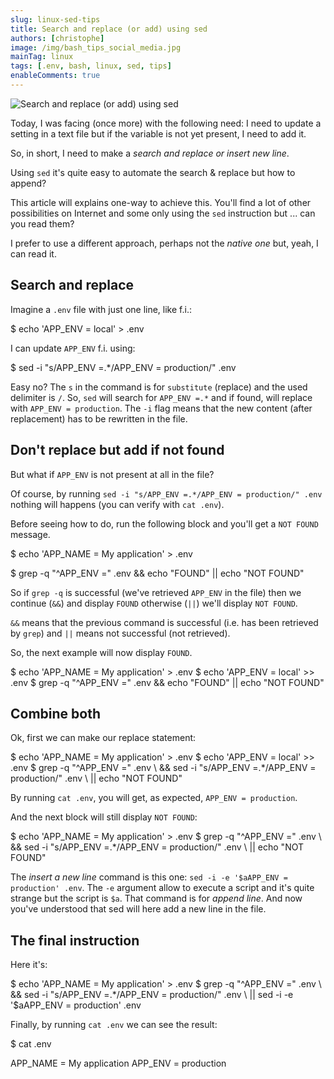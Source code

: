 ```yaml
---
slug: linux-sed-tips
title: Search and replace (or add) using sed
authors: [christophe]
image: /img/bash_tips_social_media.jpg
mainTag: linux
tags: [.env, bash, linux, sed, tips]
enableComments: true
---
```

![Search and replace (or add) using sed](/img/bash_tips_banner.jpg)

Today, I was facing (once more) with the following need: I need to update a setting in a text file but if the variable is not yet present, I need to add it.

So, in short, I need to make a *search and replace or insert new line*.

Using `sed` it's quite easy to automate the search & replace but how to append?

<!-- truncate -->

This article will explains one-way to achieve this. You'll find a lot of other possibilities on Internet and some only using the `sed` instruction but ... can you read them?

I prefer to use a different approach, perhaps not the *native one* but, yeah, I can read it.

## Search and replace

Imagine a `.env` file with just one line, like f.i.:

<Terminal>
$ echo 'APP_ENV = local' > .env
</Terminal>

I can update `APP_ENV` f.i. using:

<Terminal>
$ sed -i "s/APP_ENV =.*/APP_ENV = production/" .env
</Terminal>

Easy no? The `s` in the command is for `substitute` (replace) and the used delimiter is `/`. So, `sed` will search for `APP_ENV =.*` and if found, will replace with `APP_ENV = production`. The `-i` flag means that the new content (after replacement) has to be rewritten in the file.

## Don't replace but add if not found

But what if `APP_ENV` is not present at all in the file?

Of course, by running `sed -i "s/APP_ENV =.*/APP_ENV = production/" .env` nothing will happens (you can verify with `cat .env`).

Before seeing how to do, run the following block and you'll get a `NOT FOUND` message.

<Terminal>
$ echo 'APP_NAME = My application' > .env

$ grep -q "^APP_ENV =" .env && echo "FOUND" || echo "NOT FOUND"

</Terminal>

So if `grep -q` is successful (we've retrieved `APP_ENV` in the file) then we continue (`&&`) and display `FOUND` otherwise (`||`) we'll display `NOT FOUND`.

`&&` means that the previous command is successful (i.e. has been retrieved by `grep`) and `||` means not successful (not retrieved).

So, the next example will now display `FOUND`.

<Terminal>
$ echo 'APP_NAME = My application' > .env
$ echo 'APP_ENV = local' >> .env
$ grep -q "^APP_ENV =" .env && echo "FOUND" || echo "NOT FOUND"
</Terminal>

## Combine both

Ok, first we can make our replace statement:

<Terminal>
$ echo 'APP_NAME = My application' > .env
$ echo 'APP_ENV = local' >> .env
$ grep -q "^APP_ENV =" .env \
    && sed -i "s/APP_ENV =.*/APP_ENV = production/" .env \
    || echo "NOT FOUND"
</Terminal>

By running `cat .env`, you will get, as expected, `APP_ENV = production`.

And the next block will still display `NOT FOUND`:

<Terminal>
$ echo 'APP_NAME = My application' > .env
$ grep -q "^APP_ENV =" .env \
    && sed -i "s/APP_ENV =.*/APP_ENV = production/" .env \
    || echo "NOT FOUND"
</Terminal>

The *insert a new line* command is this one: `sed -i -e '$aAPP_ENV = production' .env`. The `-e` argument allow to execute a script and it's quite strange but the script is `$a`. That command is for *append line*. And now you've understood that sed will here add a new line in the file.

## The final instruction

Here it's:

<Terminal>
$ echo 'APP_NAME = My application' > .env
$ grep -q "^APP_ENV =" .env \
    && sed -i "s/APP_ENV =.*/APP_ENV = production/" .env \
    || sed -i -e '$aAPP_ENV = production' .env
</Terminal>

Finally, by running `cat .env` we can see the result:

<Terminal>
$ cat .env

APP_NAME = My application
APP_ENV = production
</Terminal>
